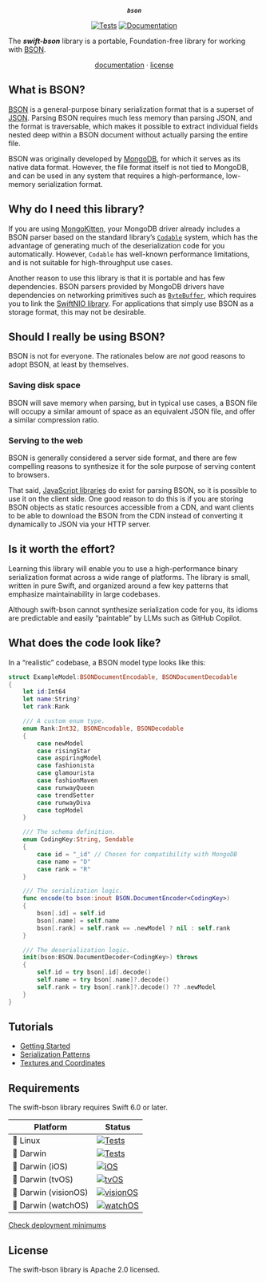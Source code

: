 <div align="center">

***`bson`***

[![Tests](https://github.com/tayloraswift/swift-bson/actions/workflows/Tests.yml/badge.svg)](https://github.com/tayloraswift/swift-bson/actions/workflows/Tests.yml)
[![Documentation](https://github.com/tayloraswift/swift-bson/actions/workflows/Documentation.yml/badge.svg)](https://github.com/tayloraswift/swift-bson/actions/workflows/Documentation.yml)

</div>

The ***swift-bson*** library is a portable, Foundation-free library for working with [BSON](https://bsonspec.org/).

<div align="center">

[documentation](https://swiftinit.org/docs/swift-bson) ·
[license](LICENSE)

</div>


## What is BSON?

[BSON](https://bsonspec.org/) is a general-purpose binary serialization format that is a superset of [JSON](https://www.json.org/). Parsing BSON requires much less memory than parsing JSON, and the format is traversable, which makes it possible to extract individual fields nested deep within a BSON document without actually parsing the entire file.

BSON was originally developed by [MongoDB](https://www.mongodb.com/), for which it serves as its native data format. However, the file format itself is not tied to MongoDB, and can be used in any system that requires a high-performance, low-memory serialization format.


## Why do I need this library?

If you are using [MongoKitten](https://github.com/orlandos-nl/MongoKitten), your MongoDB driver already includes a BSON parser based on the standard library’s [`Codable`](https://swiftinit.org/docs/swift/swift/codable) system, which has the advantage of generating much of the deserialization code for you automatically. However, `Codable` has well-known performance limitations, and is not suitable for high-throughput use cases.

Another reason to use this library is that it is portable and has few dependencies. BSON parsers provided by MongoDB drivers have dependencies on networking primitives such as [`ByteBuffer`](https://swiftinit.org/docs/swift-nio/niocore/bytebuffer), which requires you to link the [SwiftNIO library](https://github.com/apple/swift-nio). For applications that simply use BSON as a storage format, this may not be desirable.


## Should I really be using BSON?

BSON is not for everyone. The rationales below are *not* good reasons to adopt BSON, at least by themselves.


### Saving disk space

BSON will save memory when parsing, but in typical use cases, a BSON file will occupy a similar amount of space as an equivalent JSON file, and offer a similar compression ratio.


### Serving to the web

BSON is generally considered a server side format, and there are few compelling reasons to synthesize it for the sole purpose of serving content to browsers.

That said, [JavaScript libraries](https://www.npmjs.com/package/bson) do exist for parsing BSON, so it is possible to use it on the client side. One good reason to do this is if you are storing BSON objects as static resources accessible from a CDN, and want clients to be able to download the BSON from the CDN instead of converting it dynamically to JSON via your HTTP server.


## Is it worth the effort?

Learning this library will enable you to use a high-performance binary serialization format across a wide range of platforms. The library is small, written in pure Swift, and organized around a few key patterns that emphasize maintainability in large codebases.

Although swift-bson cannot synthesize serialization code for you, its idioms are predictable and easily “paintable” by LLMs such as GitHub Copilot.


## What does the code look like?

In a “realistic” codebase, a BSON model type looks like this:

```swift
struct ExampleModel:BSONDocumentEncodable, BSONDocumentDecodable
{
    let id:Int64
    let name:String?
    let rank:Rank

    /// A custom enum type.
    enum Rank:Int32, BSONEncodable, BSONDecodable
    {
        case newModel
        case risingStar
        case aspiringModel
        case fashionista
        case glamourista
        case fashionMaven
        case runwayQueen
        case trendSetter
        case runwayDiva
        case topModel
    }

    /// The schema definition.
    enum CodingKey:String, Sendable
    {
        case id = "_id" // Chosen for compatibility with MongoDB
        case name = "D"
        case rank = "R"
    }

    /// The serialization logic.
    func encode(to bson:inout BSON.DocumentEncoder<CodingKey>)
    {
        bson[.id] = self.id
        bson[.name] = self.name
        bson[.rank] = self.rank == .newModel ? nil : self.rank
    }

    /// The deserialization logic.
    init(bson:BSON.DocumentDecoder<CodingKey>) throws
    {
        self.id = try bson[.id].decode()
        self.name = try bson[.name]?.decode()
        self.rank = try bson[.rank]?.decode() ?? .newModel
    }
}
```

## Tutorials

- [Getting Started](https://swiftinit.org/docs/swift-bson/bson/getting-started)
- [Serialization Patterns](https://swiftinit.org/docs/swift-bson/bson/serialization-patterns)
- [Textures and Coordinates](https://swiftinit.org/docs/swift-bson/bson/textures-and-coordinates)


## Requirements

The swift-bson library requires Swift 6.0 or later.


| Platform | Status |
| -------- | ------ |
| 🐧 Linux | [![Tests](https://github.com/tayloraswift/swift-bson/actions/workflows/Tests.yml/badge.svg)](https://github.com/tayloraswift/swift-bson/actions/workflows/Tests.yml) |
| 🍏 Darwin | [![Tests](https://github.com/tayloraswift/swift-bson/actions/workflows/Tests.yml/badge.svg)](https://github.com/tayloraswift/swift-bson/actions/workflows/Tests.yml) |
| 🍏 Darwin (iOS) | [![iOS](https://github.com/tayloraswift/swift-bson/actions/workflows/iOS.yml/badge.svg)](https://github.com/tayloraswift/swift-bson/actions/workflows/iOS.yml) |
| 🍏 Darwin (tvOS) | [![tvOS](https://github.com/tayloraswift/swift-bson/actions/workflows/tvOS.yml/badge.svg)](https://github.com/tayloraswift/swift-bson/actions/workflows/tvOS.yml) |
| 🍏 Darwin (visionOS) | [![visionOS](https://github.com/tayloraswift/swift-bson/actions/workflows/visionOS.yml/badge.svg)](https://github.com/tayloraswift/swift-bson/actions/workflows/visionOS.yml) |
| 🍏 Darwin (watchOS) | [![watchOS](https://github.com/tayloraswift/swift-bson/actions/workflows/watchOS.yml/badge.svg)](https://github.com/tayloraswift/swift-bson/actions/workflows/watchOS.yml) |


[Check deployment minimums](https://swiftinit.org/docs/swift-bson#ss:platform-requirements)


## License

The swift-bson library is Apache 2.0 licensed.
